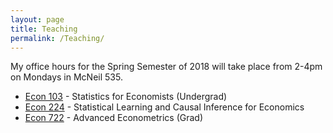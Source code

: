 ```yaml
---
layout: page
title: Teaching
permalink: /Teaching/
---
```

My office hours for the Spring Semester of 2018 will take place from 2-4pm on Mondays in McNeil 535.


- [Econ 103](http://ditraglia.com/Econ103Public) - Statistics for Economists (Undergrad)
- [Econ 224](http://ditraglia.com/econ224) - Statistical Learning and Causal Inference for Economics
- [Econ 722](http://ditraglia.com/econ722) - Advanced Econometrics (Grad)

